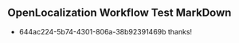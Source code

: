 ## OpenLocalization Workflow Test MarkDown
* 644ac224-5b74-4301-806a-38b92391469b 
thanks!<!--HONumber=Mar16_HO2-->
